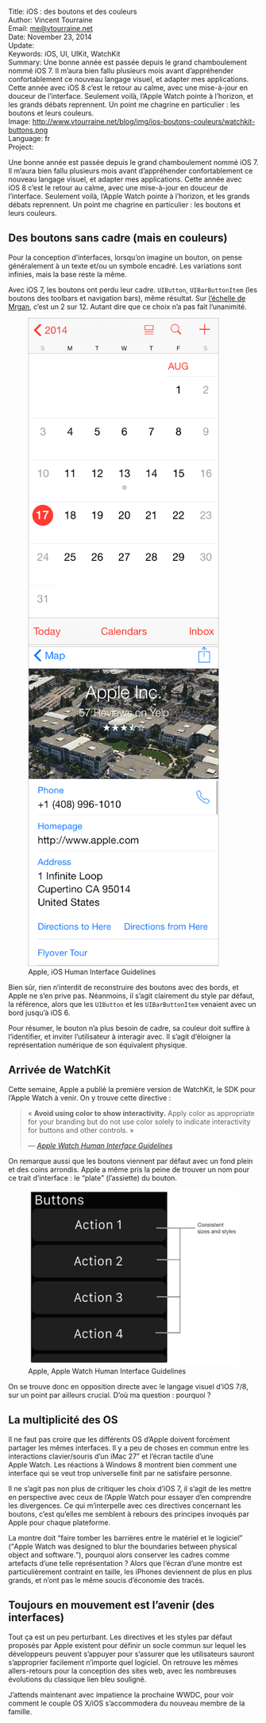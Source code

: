 Title:    iOS : des boutons et des couleurs  
Author:   Vincent Tourraine  
Email:    me@vtourraine.net  
Date:     November 23, 2014  
Update:   
Keywords: iOS, UI, UIKit, WatchKit  
Summary:  Une bonne année est passée depuis le grand chamboulement nommé iOS&nbsp;7. Il m’aura bien fallu plusieurs mois avant d’appréhender confortablement ce nouveau langage visuel, et adapter mes applications. Cette année avec iOS&nbsp;8 c’est le retour au calme, avec une mise-à-jour en douceur de l’interface. Seulement voilà, l’Apple Watch pointe à l’horizon, et les grands débats reprennent. Un point me chagrine en particulier : les boutons et leurs couleurs.  
Image:    http://www.vtourraine.net/blog/img/ios-boutons-couleurs/watchkit-buttons.png  
Language: fr  
Project:    

<p>Une bonne année est passée depuis le grand chamboulement nommé iOS&nbsp;7. Il m’aura bien fallu plusieurs mois avant d’appréhender confortablement ce nouveau langage visuel, et adapter mes applications. Cette année avec iOS&nbsp;8 c’est le retour au calme, avec une mise-à-jour en douceur de l’interface. Seulement voilà, l’Apple Watch pointe à l’horizon, et les grands débats reprennent. Un point me chagrine en particulier : les boutons et leurs couleurs.</p>

<h2>Des boutons sans cadre (mais en couleurs)</h2>

<p>Pour la conception d’interfaces, lorsqu’on imagine un bouton, on pense généralement à un texte et/ou un symbole encadré. Les variations sont infinies, mais la base reste la même. </p>

<p>Avec iOS&nbsp;7, les boutons ont perdu leur cadre. <code>UIButton</code>, <code>UIBarButtonItem</code> (les boutons des toolbars et navigation bars), même résultat. Sur <a href="http://mrgan.tumblr.com/post/50108095253/let-a-button-be-a-button">l’échelle de Mrgan</a>, c’est un 2 sur 12. Autant dire que ce choix n’a pas fait l’unanimité. </p>

<figure class="slideshow">
  <img src="img/ios-boutons-couleurs/ios-calendar.png" alt="iOS Calendar" />
  <img src="img/ios-boutons-couleurs/ios-maps.png" alt="iOS Maps" />
  <figcaption>Apple, iOS Human Interface Guidelines</figcaption>
</figure>

<p>Bien sûr, rien n’interdit de reconstruire des boutons avec des bords, et Apple ne s’en prive pas. Néanmoins, il s’agit clairement du style par défaut, la référence, alors que les <code>UIButton</code> et les <code>UIBarButtonItem</code> venaient avec un bord jusqu’à iOS&nbsp;6.</p>

<p>Pour résumer, le bouton n’a plus besoin de cadre, sa couleur doit suffire à l’identifier, et inviter l’utilisateur à interagir avec. Il s’agit d’éloigner la représentation numérique de son équivalent physique. </p>

<h2>Arrivée de WatchKit</h2>

<p>Cette semaine, Apple a publié la première version de WatchKit, le SDK pour l’Apple Watch à venir. On y trouve cette directive :</p>

<blockquote>
<p>«&nbsp;<strong>Avoid using color to show interactivity.</strong> Apply color as appropriate for your branding but do not use color solely to indicate interactivity for buttons and other controls.&nbsp;»</p>
<footer>— <cite><a href="https://developer.apple.com/library/prerelease/ios/documentation/UserExperience/Conceptual/WatchHumanInterfaceGuidelines/ColorandTypography.html#//apple_ref/doc/uid/TP40014992-CH9-SW1">Apple Watch Human Interface Guidelines</a></cite></footer>
</blockquote>

<p>On remarque aussi que les boutons viennent par défaut avec un fond plein et des coins arrondis. Apple a même pris la peine de trouver un nom pour ce trait d’interface : le <q>plate</q> (l’assiette) du bouton.</p>

<figure class="slideshow">
  <img src="img/ios-boutons-couleurs/watchkit-buttons.png" alt="WatchKit" />
  <figcaption>Apple, Apple Watch Human Interface Guidelines</figcaption>
</figure>

<p>On se trouve donc en opposition directe avec le langage visuel d’iOS&nbsp;7/8, sur un point par ailleurs crucial. D’où ma question : pourquoi&nbsp;?</p>

<h2>La multiplicité des OS</h2>

<p>Il ne faut pas croire que les différents OS d’Apple doivent forcément partager les mêmes interfaces. Il y a peu de choses en commun entre les interactions clavier/souris d’un iMac&nbsp;27” et l’écran tactile d’une Apple&nbsp;Watch. Les réactions à Windows&nbsp;8 montrent bien comment une interface qui se veut trop universelle finit par ne satisfaire personne. </p>

<p>Il ne s’agit pas non plus de critiquer les choix d’iOS 7, il s’agit de les mettre en perspective avec ceux de l’Apple Watch pour essayer d’en comprendre les divergences. Ce qui m’interpelle avec ces directives concernant les boutons, c’est qu’elles me semblent à rebours des principes invoqués par Apple pour chaque plateforme. </p>

<p>La montre doit <q>faire tomber les barrières entre le matériel et le logiciel</q> (<q>Apple Watch was designed to blur the boundaries between physical object and software.</q>), pourquoi alors conserver les cadres comme artefacts d’une telle représentation ? Alors que l’écran d’une montre est particulièrement contraint en taille, les iPhones deviennent de plus en plus grands, et n’ont pas le même soucis d’économie des tracés.</p>

<h2>Toujours en mouvement est l’avenir (des interfaces)</h2>

<p>Tout ça est un peu perturbant. Les directives et les styles par défaut proposés par Apple existent pour définir un socle commun sur lequel les développeurs peuvent s’appuyer pour s’assurer que les utilisateurs sauront s’approprier facilement n’importe quel logiciel. On retrouve les mêmes allers-retours pour la conception des sites web, avec les nombreuses évolutions du classique lien bleu souligné. </p>

<p>J’attends maintenant avec impatience la prochaine WWDC, pour voir comment le couple OS&nbsp;X/iOS s’accommodera du nouveau membre de la famille.</p>


